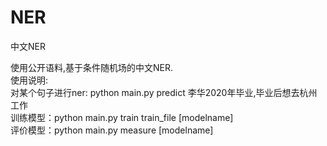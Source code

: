 # NER
中文NER

使用公开语料,基于条件随机场的中文NER.  
使用说明:  
对某个句子进行ner:  python main.py predict 李华2020年毕业,毕业后想去杭州工作  
训练模型：python main.py train train_file [modelname]  
评价模型：python main.py measure [modelname]
